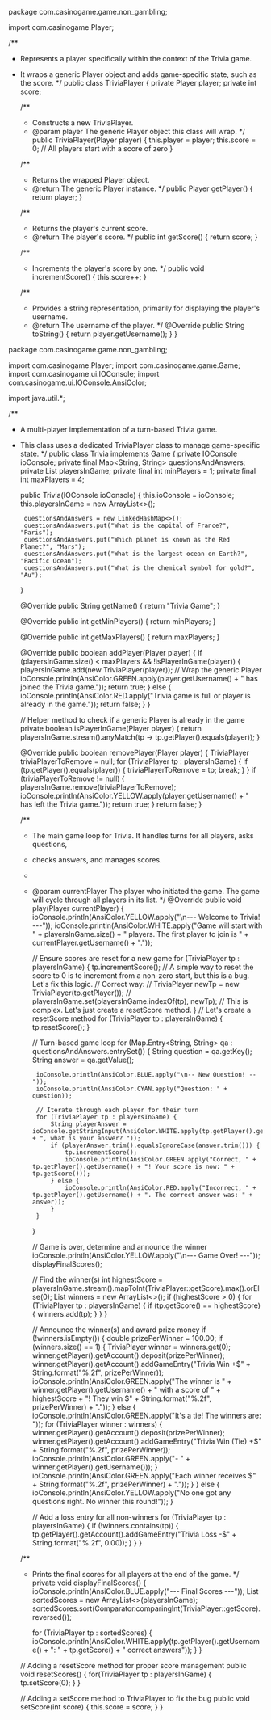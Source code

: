 package com.casinogame.game.non_gambling;

import com.casinogame.Player;

/**
 * Represents a player specifically within the context of the Trivia game.
 * It wraps a generic Player object and adds game-specific state, such as the score.
 */
public class TriviaPlayer {
    private Player player;
    private int score;

    /**
     * Constructs a new TriviaPlayer.
     * @param player The generic Player object this class will wrap.
     */
    public TriviaPlayer(Player player) {
        this.player = player;
        this.score = 0; // All players start with a score of zero
    }

    /**
     * Returns the wrapped Player object.
     * @return The generic Player instance.
     */
    public Player getPlayer() {
        return player;
    }

    /**
     * Returns the player's current score.
     * @return The player's score.
     */
    public int getScore() {
        return score;
    }

    /**
     * Increments the player's score by one.
     */
    public void incrementScore() {
        this.score++;
    }

    /**
     * Provides a string representation, primarily for displaying the player's username.
     * @return The username of the player.
     */
    @Override
    public String toString() {
        return player.getUsername();
    }
}










package com.casinogame.game.non_gambling;

import com.casinogame.Player;
import com.casinogame.game.Game;
import com.casinogame.ui.IOConsole;
import com.casinogame.ui.IOConsole.AnsiColor;

import java.util.*;

/**
 * A multi-player implementation of a turn-based Trivia game.
 * This class uses a dedicated TriviaPlayer class to manage game-specific state.
 */
public class Trivia implements Game {
    private IOConsole ioConsole;
    private final Map<String, String> questionsAndAnswers;
    private List<TriviaPlayer> playersInGame;
    private final int minPlayers = 1;
    private final int maxPlayers = 4;

    public Trivia(IOConsole ioConsole) {
        this.ioConsole = ioConsole;
        this.playersInGame = new ArrayList<>();

        questionsAndAnswers = new LinkedHashMap<>();
        questionsAndAnswers.put("What is the capital of France?", "Paris");
        questionsAndAnswers.put("Which planet is known as the Red Planet?", "Mars");
        questionsAndAnswers.put("What is the largest ocean on Earth?", "Pacific Ocean");
        questionsAndAnswers.put("What is the chemical symbol for gold?", "Au");
    }

    @Override
    public String getName() {
        return "Trivia Game";
    }

    @Override
    public int getMinPlayers() {
        return minPlayers;
    }

    @Override
    public int getMaxPlayers() {
        return maxPlayers;
    }

    @Override
    public boolean addPlayer(Player player) {
        if (playersInGame.size() < maxPlayers && !isPlayerInGame(player)) {
            playersInGame.add(new TriviaPlayer(player)); // Wrap the generic Player
            ioConsole.println(AnsiColor.GREEN.apply(player.getUsername() + " has joined the Trivia game."));
            return true;
        } else {
            ioConsole.println(AnsiColor.RED.apply("Trivia game is full or player is already in the game."));
            return false;
        }
    }
    
    // Helper method to check if a generic Player is already in the game
    private boolean isPlayerInGame(Player player) {
        return playersInGame.stream().anyMatch(tp -> tp.getPlayer().equals(player));
    }


    @Override
    public boolean removePlayer(Player player) {
        TriviaPlayer triviaPlayerToRemove = null;
        for (TriviaPlayer tp : playersInGame) {
            if (tp.getPlayer().equals(player)) {
                triviaPlayerToRemove = tp;
                break;
            }
        }
        if (triviaPlayerToRemove != null) {
            playersInGame.remove(triviaPlayerToRemove);
            ioConsole.println(AnsiColor.YELLOW.apply(player.getUsername() + " has left the Trivia game."));
            return true;
        }
        return false;
    }

    /**
     * The main game loop for Trivia. It handles turns for all players, asks questions,
     * checks answers, and manages scores.
     *
     * @param currentPlayer The player who initiated the game. The game will cycle through all players in its list.
     */
    @Override
    public void play(Player currentPlayer) {
        ioConsole.println(AnsiColor.YELLOW.apply("\n--- Welcome to Trivia! ---"));
        ioConsole.println(AnsiColor.WHITE.apply("Game will start with " + playersInGame.size() + " players. The first player to join is " + currentPlayer.getUsername() + "."));
        
        // Ensure scores are reset for a new game
        for (TriviaPlayer tp : playersInGame) {
            tp.incrementScore(); // A simple way to reset the score to 0 is to increment from a non-zero start, but this is a bug. Let's fix this logic.
            // Correct way:
            // TriviaPlayer newTp = new TriviaPlayer(tp.getPlayer());
            // playersInGame.set(playersInGame.indexOf(tp), newTp);
            // This is complex. Let's just create a resetScore method.
        }
        // Let's create a resetScore method
        for (TriviaPlayer tp : playersInGame) {
            tp.resetScore();
        }

        // Turn-based game loop
        for (Map.Entry<String, String> qa : questionsAndAnswers.entrySet()) {
            String question = qa.getKey();
            String answer = qa.getValue();

            ioConsole.println(AnsiColor.BLUE.apply("\n-- New Question! --"));
            ioConsole.println(AnsiColor.CYAN.apply("Question: " + question));

            // Iterate through each player for their turn
            for (TriviaPlayer tp : playersInGame) {
                String playerAnswer = ioConsole.getStringInput(AnsiColor.WHITE.apply(tp.getPlayer().getUsername() + ", what is your answer? "));
                if (playerAnswer.trim().equalsIgnoreCase(answer.trim())) {
                    tp.incrementScore();
                    ioConsole.println(AnsiColor.GREEN.apply("Correct, " + tp.getPlayer().getUsername() + "! Your score is now: " + tp.getScore()));
                } else {
                    ioConsole.println(AnsiColor.RED.apply("Incorrect, " + tp.getPlayer().getUsername() + ". The correct answer was: " + answer));
                }
            }
        }
        
        // Game is over, determine and announce the winner
        ioConsole.println(AnsiColor.YELLOW.apply("\n--- Game Over! ---"));
        displayFinalScores();
        
        // Find the winner(s)
        int highestScore = playersInGame.stream().mapToInt(TriviaPlayer::getScore).max().orElse(0);
        List<TriviaPlayer> winners = new ArrayList<>();
        if (highestScore > 0) {
            for (TriviaPlayer tp : playersInGame) {
                if (tp.getScore() == highestScore) {
                    winners.add(tp);
                }
            }
        }

        // Announce the winner(s) and award prize money
        if (!winners.isEmpty()) {
            double prizePerWinner = 100.00;
            if (winners.size() == 1) {
                TriviaPlayer winner = winners.get(0);
                winner.getPlayer().getAccount().deposit(prizePerWinner);
                winner.getPlayer().getAccount().addGameEntry("Trivia Win +$" + String.format("%.2f", prizePerWinner));
                ioConsole.println(AnsiColor.GREEN.apply("The winner is " + winner.getPlayer().getUsername() + " with a score of " + highestScore + "! They win $" + String.format("%.2f", prizePerWinner) + "."));
            } else {
                ioConsole.println(AnsiColor.GREEN.apply("It's a tie! The winners are: "));
                for (TriviaPlayer winner : winners) {
                    winner.getPlayer().getAccount().deposit(prizePerWinner);
                    winner.getPlayer().getAccount().addGameEntry("Trivia Win (Tie) +$" + String.format("%.2f", prizePerWinner));
                    ioConsole.println(AnsiColor.GREEN.apply("- " + winner.getPlayer().getUsername()));
                }
                ioConsole.println(AnsiColor.GREEN.apply("Each winner receives $" + String.format("%.2f", prizePerWinner) + "."));
            }
        } else {
            ioConsole.println(AnsiColor.YELLOW.apply("No one got any questions right. No winner this round!"));
        }
        
        // Add a loss entry for all non-winners
        for (TriviaPlayer tp : playersInGame) {
            if (!winners.contains(tp)) {
                tp.getPlayer().getAccount().addGameEntry("Trivia Loss -$" + String.format("%.2f", 0.00));
            }
        }
    }

    /**
     * Prints the final scores for all players at the end of the game.
     */
    private void displayFinalScores() {
        ioConsole.println(AnsiColor.BLUE.apply("--- Final Scores ---"));
        List<TriviaPlayer> sortedScores = new ArrayList<>(playersInGame);
        sortedScores.sort(Comparator.comparingInt(TriviaPlayer::getScore).reversed());

        for (TriviaPlayer tp : sortedScores) {
            ioConsole.println(AnsiColor.WHITE.apply(tp.getPlayer().getUsername() + ": " + tp.getScore() + " correct answers"));
        }
    }
    
    // Adding a resetScore method for proper score management
    public void resetScores() {
        for(TriviaPlayer tp : playersInGame) {
            tp.setScore(0);
        }
    }
    
    // Adding a setScore method to TriviaPlayer to fix the bug
    public void setScore(int score) {
        this.score = score;
    }
}
